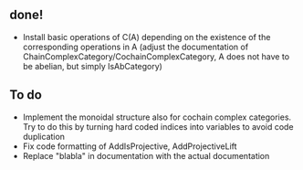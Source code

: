 done!
-----
* Install basic operations of C(A) depending on the existence of the corresponding operations in A
  (adjust the documentation of ChainComplexCategory/CochainComplexCategory, A does not have to be abelian, but simply IsAbCategory)

To do
-----
* Implement the monoidal structure also for cochain complex categories. Try to do this by turning hard coded indices into variables
  to avoid code duplication
* Fix code formatting of AddIsProjective, AddProjectiveLift
* Replace "blabla" in documentation with the actual documentation
